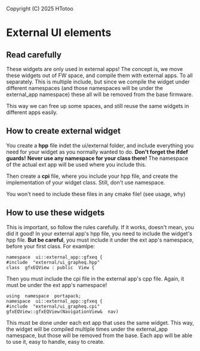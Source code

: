 
Copyright (C) 2025 HTotoo


# External UI elements

  
## Read carefully
  

These widgets are only used in external apps! 
The concept is, we move these widgets out of FW space, and compile them with external apps. To all separately. This is multiple include, but since we compile the widget under different namespaces (and those namespaces will be under the external_app namespace) these all will be removed from the base firmware.

This way we can free up some spaces, and still reuse the same widgets in different apps easily.

## How to create external widget

You create a **hpp** file indet the ui/external folder, and include everything you need for your widget as you normally wanted to do. 
**Don't forget the ifdef guards!** 
**Never use any namespace for your class there!** The namespace of the actual ext app will be used where you include this.

Then create a **cpi** file, where you include your hpp file, and create the implementation of your widget class. Still, don't use namespace.

You won't need to include these files in any cmake file! (see usage, why)

## How to use these widgets

This is important, so follow the rules carefully. If it works, doesn't mean, you did it good!
In your external app's hpp file, you need to include the widget's hpp file. 
**But be careful**, you must include it under the ext app's namespace, before your first class. For examlpe:

    namespace  ui::external_app::gfxeq {
    #include  "external/ui_grapheq.hpp"
    class  gfxEQView : public  View {
Then you must include the cpi file in the external app's cpp file. Again, it must be under the ext app's namespace!

    using  namespace  portapack;
    namespace  ui::external_app::gfxeq {
    #include  "external/ui_grapheq.cpi"
    gfxEQView::gfxEQView(NavigationView&  nav)

This must be done under each ext app that uses the same widget.
This way, the widget will be compiled multiple times under the external_app namespace, but those will be removed from the base. Each app will be able to use it, easy to handle, easy to create.